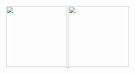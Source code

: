 <div>
  <a href="https://github.com/decobaccili">
  <img height="160em" src="https://github-readme-stats.vercel.app/api?username=decobaccili&show_icons=true&theme=dracula&include_all_commits=true&count_private=true"/>
  <img height="160em" src="https://github-readme-stats.vercel.app/api/top-langs/?username=decobaccili&layout=compact&langs_count=16&theme=dracula"/>
</div>

